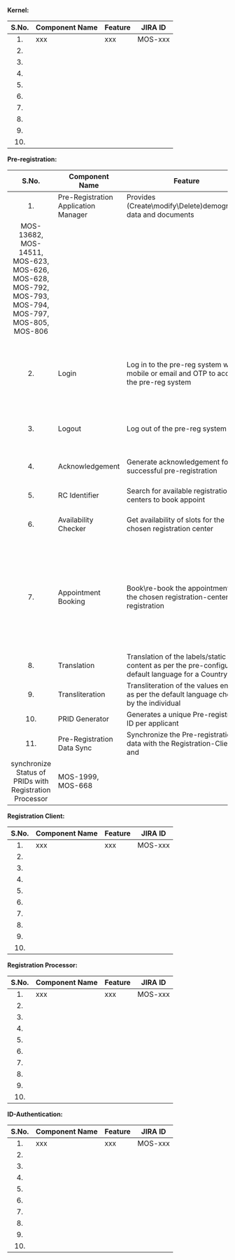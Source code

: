 **Kernel:**

|**S.No.**| **Component Name**| **Feature**|**JIRA ID**|
|:------:|-----|---|---|
|1.|xxx|xxx|MOS-xxx|
|2.|| | |
|3.|| |
|4.|| |
|5.|| |
|6.|| |
|7.|| |
|8.|| |
|9.|| |
|10.|| |

**Pre-registration:**

|**S.No.**| **Component Name**| **Feature**|**JIRA ID**|
|:------:|-----|---|---|
|1.|Pre-Registration Application Manager|Provides (Create\modify\Delete)demographic data and documents|MOS-13344
MOS-13682, MOS-14511, MOS-623, MOS-626, MOS-628, MOS-792, MOS-793, MOS-794, MOS-797, MOS-805, MOS-806|
|2.|Login|Log in to the pre-reg system with mobile or email and OTP to access the pre-reg system|MOS-13173, MOS-980, MOS-17, MOS-26|
|3.|Logout|Log out of the pre-reg system|MOS-10485, MOS-205|
|4.|Acknowledgement|Generate acknowledgement for successful pre-registration|MOS-13143, MOS-812|
|5.|RC Identifier|Search for available registration centers to book appoint|MOS-814|
|6.|Availability Checker|Get availability of slots for the chosen registration center|MOS-663, MOS-816|
|7.|Appointment Booking|Book\re-book the appointment in the chosen registration-center for registration|MOS-664, MOS-665, MOS-817, MOS-818, MOS-977, MOS-978|
|8.|Translation|Translation of the labels/static content as per the pre-configured default language for a Country|MOS-666|
|9.|Transliteration|Transliteration of the values entered as per the default language chosen by the individual|MOS-667|
|10.|PRID Generator|Generates a unique Pre-registration ID per applicant|MOS-1072|
|11.|Pre-Registration Data Sync|Synchronize the Pre-registration data with the Registration-Client and 
synchronize Status of PRIDs with Registration Processor|MOS-1999, MOS-668|

**Registration Client:**

|**S.No.**| **Component Name**| **Feature**|**JIRA ID**|
|:------:|-----|---|---|
|1.|xxx|xxx|MOS-xxx|
|2.|| | |
|3.|| |
|4.|| |
|5.|| |
|6.|| |
|7.|| |
|8.|| |
|9.|| |
|10.|| |

**Registration Processor:**

|**S.No.**| **Component Name**| **Feature**|**JIRA ID**|
|:------:|-----|---|---|
|1.|xxx|xxx|MOS-xxx|
|2.|| | |
|3.|| |
|4.|| |
|5.|| |
|6.|| |
|7.|| |
|8.|| |
|9.|| |
|10.|| |

**ID-Authentication:**

|**S.No.**| **Component Name**| **Feature**|**JIRA ID**|
|:------:|-----|---|---|
|1.|xxx|xxx|MOS-xxx|
|2.|| | |
|3.|| |
|4.|| |
|5.|| |
|6.|| |
|7.|| |
|8.|| |
|9.|| |
|10.|| |